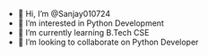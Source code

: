 - 👋 Hi, I’m @Sanjay010724
- 👀 I’m interested in Python Development
- 🌱 I’m currently learning B.Tech CSE
- 💞️ I’m looking to collaborate on Python Developer

<!---
Sanjay010724/Sanjay010724 is a ✨ special ✨ repository because its `README.md` (this file) appears on your GitHub profile.
You can click the Preview link to take a look at your changes.
--->
